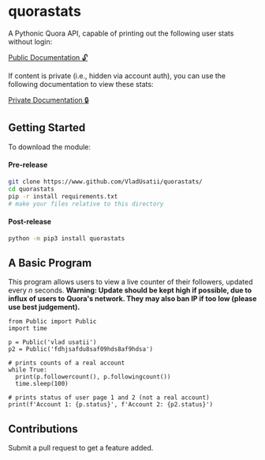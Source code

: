 # quorastats

A Pythonic Quora API, capable of printing out the following user stats without login:

[Public Documentation 🔓](https://www.github.com/VladUsatii/quorastats/blob/main/PUBLICDOCS.md)

If content is private (i.e., hidden via account auth), you can use the following documentation to view these stats:

[Private Documentation 🔒](https://www.github.com/VladUsatii/quorastats/blob/main/PRIVATEDOCS.md)

## Getting Started

To download the module:

#### Pre-release
```bash
git clone https://www.github.com/VladUsatii/quorastats/
cd quorastats
pip -r install requirements.txt
# make your files relative to this directory
```

#### Post-release
```bash
python -m pip3 install quorastats
```

## A Basic Program

This program allows users to view a live counter of their followers, updated every _n_ seconds. **Warning: Update should be kept high if possible, due to influx of users to Quora's network. They may also ban IP if too low (please use best judgement).**

```python3
from Public import Public
import time

p = Public('vlad usatii')
p2 = Public('fdhjsafdu8saf09hds8af9hdsa')

# prints counts of a real account
while True:
  print(p.followercount(), p.followingcount())
  time.sleep(100)

# prints status of user page 1 and 2 (not a real account)
print(f'Account 1: {p.status}', f'Account 2: {p2.status}')
```

## Contributions

Submit a pull request to get a feature added.
